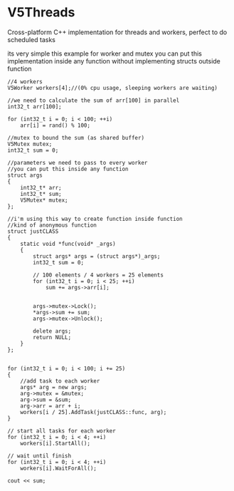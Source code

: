 # V5Threads
Cross-platform C++ implementation for threads and workers, perfect to do scheduled tasks

its very simple this example for worker and mutex
you can put this implementation inside any function without implementing structs outside function

    //4 workers
    V5Worker workers[4];//(0% cpu usage, sleeping workers are waiting)
    
    //we need to calculate the sum of arr[100] in parallel
    int32_t arr[100];
    
    for (int32_t i = 0; i < 100; ++i)
        arr[i] = rand() % 100;
    
    //mutex to bound the sum (as shared buffer)
    V5Mutex mutex;
    int32_t sum = 0;
    
    //parameters we need to pass to every worker
    //you can put this inside any function
    struct args
    {
        int32_t* arr;
        int32_t* sum;
        V5Mutex* mutex;
    };
    
    //i'm using this way to create function inside function
    //kind of anonymous function
    struct justCLASS
    {
        static void *func(void* _args)
        {
            struct args* args = (struct args*)_args;
            int32_t sum = 0;
            
            // 100 elements / 4 workers = 25 elements
            for (int32_t i = 0; i < 25; ++i)
                sum += args->arr[i];
            
            
            args->mutex->Lock();
            *args->sum += sum;
            args->mutex->Unlock();
            
            delete args;
            return NULL;
        }
    };
    
    
    for (int32_t i = 0; i < 100; i += 25)
    {
        //add task to each worker
        args* arg = new args;
        arg->mutex = &mutex;
        arg->sum = &sum;
        arg->arr = arr + i;
        workers[i / 25].AddTask(justCLASS::func, arg);
    }
    
    // start all tasks for each worker
    for (int32_t i = 0; i < 4; ++i)
        workers[i].StartAll();
    
    // wait until finish
    for (int32_t i = 0; i < 4; ++i)
        workers[i].WaitForAll();
    
    cout << sum;
